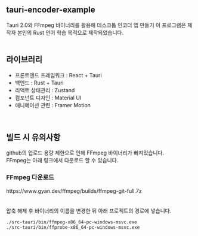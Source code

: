 ## tauri-encoder-example
Tauri 2.0와 FFmpeg 바이너리를 활용해 데스크톱 인코더 앱 만들기
이 프로그램은 제작자 본인의 Rust 언어 학습 목적으로 제작되었습니다.
<br>
<br>

## 라이브러리

- 프론트엔드 프레임워크 : React + Tauri
- 백엔드 : Rust + Tauri
- 리액트 상태관리 : Zustand
- 컴포넌트 디자인 : Material UI
- 애니메이션 관련 : Framer Motion
<br>

## 빌드 시 유의사항
github의 업로드 용량 제한으로 인해 FFmpeg 바이너리가 빠져있습니다.<br>
FFmpeg는 아래 링크에서 다운로드 할 수 있습니다.
<br>
<h3>FFmpeg 다운로드</h3>
https://www.gyan.dev/ffmpeg/builds/ffmpeg-git-full.7z
<br><br><br>
압축 해제 후 바이너리의 이름을 변경한 뒤 아래 프로젝트의 경로에 넣습니다.

```
./src-tauri/bin/ffmpeg-x86_64-pc-windows-msvc.exe
./src-tauri/bin/ffprobe-x86_64-pc-windows-msvc.exe
```
